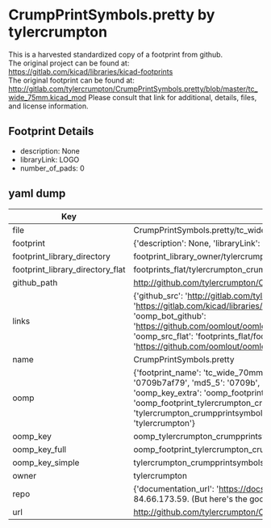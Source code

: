 # CrumpPrintSymbols.pretty by tylercrumpton  
This is a harvested standardized copy of a footprint from github.  
The original project can be found at:  
https://gitlab.com/kicad/libraries/kicad-footprints  
The original footprint can be found at:
http://gitlab.com/tylercrumpton/CrumpPrintSymbols.pretty/blob/master/tc_wide_75mm.kicad_mod
Please consult that link for additional, details, files, and license information.  
## Footprint Details
* description: None  
* libraryLink: LOGO  
* number_of_pads: 0  
## yaml dump  
| Key | Value |  
| --- | --- |  
| file | CrumpPrintSymbols.pretty/tc_wide_70mm.kicad_mod |  
| footprint | {'description': None, 'libraryLink': 'LOGO', 'number_of_pads': 0} |  
| footprint_library_directory | footprint_library_owner/tylercrumpton_CrumpPrintSymbols.pretty |  
| footprint_library_directory_flat | footprints_flat/tylercrumpton_crumpprintsymbols_tc_wide_70mm/working |  
| github_path | http://github.com/tylercrumpton/CrumpPrintSymbols.pretty/blob/master/tc_wide_70mm.kicad_mod |  
| links | {'github_src': 'http://gitlab.com/tylercrumpton/CrumpPrintSymbols.pretty/blob/master/tc_wide_75mm.kicad_mod', 'github_src_repo': 'https://gitlab.com/kicad/libraries/kicad-footprints', 'oomp_bot': 'footprints/tylercrumpton_crumpprintsymbols_tc_wide_70mm/working', 'oomp_bot_github': 'https://github.com/oomlout/oomlout_oomp_footprint_bot/tree/main/footprints/tylercrumpton_crumpprintsymbols_tc_wide_70mm/working', 'oomp_src_flat': 'footprints_flat/footprints_flat/tylercrumpton_crumpprintsymbols_tc_wide_70mm/working', 'oomp_src_flat_github': 'https://github.com/oomlout/oomlout_oomp_footprint_src/tree/main/footprints_flat/tylercrumpton_crumpprintsymbols_tc_wide_70mm/working'} |  
| name | CrumpPrintSymbols.pretty |  
| oomp | {'footprint_name': 'tc_wide_70mm', 'library_name': 'crumpprintsymbols', 'md5': '0709b7af79270fb613a66ce3d94fafc4', 'md5_10': '0709b7af79', 'md5_5': '0709b', 'md5_6': '0709b7', 'oomp_key': 'oomp_tylercrumpton_crumpprintsymbols_tc_wide_70mm', 'oomp_key_extra': 'oomp_footprint_tylercrumpton_crumpprintsymbols_tc_wide_70mm', 'oomp_key_full': 'oomp_footprint_tylercrumpton_crumpprintsymbols_tc_wide_70mm_0709b7', 'oomp_key_simple': 'tylercrumpton_crumpprintsymbols_tc_wide_70mm', 'original_filename': 'CrumpPrintSymbols.pretty/tc_wide_70mm.kicad_mod', 'owner_name': 'tylercrumpton'} |  
| oomp_key | oomp_tylercrumpton_crumpprintsymbols_tc_wide_70mm |  
| oomp_key_full | oomp_footprint_tylercrumpton_crumpprintsymbols_tc_wide_70mm |  
| oomp_key_simple | tylercrumpton_crumpprintsymbols_tc_wide_70mm |  
| owner | tylercrumpton |  
| repo | {'documentation_url': 'https://docs.github.com/rest/overview/resources-in-the-rest-api#rate-limiting', 'message': "API rate limit exceeded for 84.66.173.59. (But here's the good news: Authenticated requests get a higher rate limit. Check out the documentation for more details.)"} |  
| url | http://github.com/tylercrumpton/CrumpPrintSymbols.pretty |  

